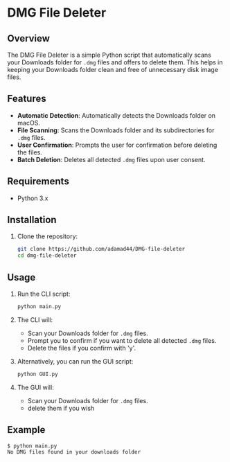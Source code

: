 # DMG File Deleter
## Overview
The DMG File Deleter is a simple Python script that automatically scans your Downloads folder for `.dmg` files and offers to delete them. This helps in keeping your Downloads folder clean and free of unnecessary disk image files.

## Features
- **Automatic Detection**: Automatically detects the Downloads folder on macOS.
- **File Scanning**: Scans the Downloads folder and its subdirectories for `.dmg` files.
- **User Confirmation**: Prompts the user for confirmation before deleting the files.
- **Batch Deletion**: Deletes all detected `.dmg` files upon user consent.

## Requirements
- Python 3.x

## Installation
1. Clone the repository:
    ```sh
    git clone https://github.com/adamad44/DMG-file-deleter
    cd dmg-file-deleter
    ```

## Usage
1. Run the CLI script:
    ```sh
    python main.py
    ```

2. The CLI will:
    - Scan your Downloads folder for `.dmg` files.
    - Prompt you to confirm if you want to delete all detected `.dmg` files.
    - Delete the files if you confirm with 'y'.

3. Alternatively, you can run the GUI script:
    ```sh
    python GUI.py
    ```

4. The GUI will:
    - Scan your Downloads folder for `.dmg` files.
    - delete them if you wish

## Example
```sh
$ python main.py
No DMG files found in your downloads folder
```

